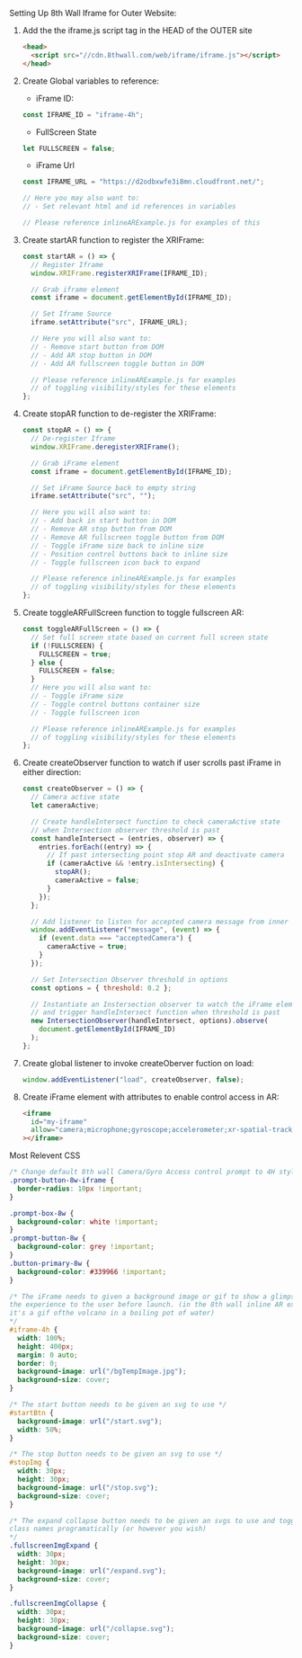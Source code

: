 Setting Up 8th Wall Iframe for Outer Website:

1.  Add the the iframe.js script tag in the HEAD of the OUTER site

    ```html
    <head>
      <script src="//cdn.8thwall.com/web/iframe/iframe.js"></script>
    </head>
    ```

2.  Create Global variables to reference:

    - iFrame ID:

    ```js
    const IFRAME_ID = "iframe-4h";
    ```

    - FullScreen State

    ```js
    let FULLSCREEN = false;
    ```

    - iFrame Url

    ```js
    const IFRAME_URL = "https://d2odbxwfe3i8mn.cloudfront.net/";
    ```

    ```js
    // Here you may also want to:
    // - Set relevant html and id references in variables

    // Please reference inlineARExample.js for examples of this
    ```

3.  Create startAR function to register the XRIFrame:

    ```js
    const startAR = () => {
      // Register Iframe
      window.XRIFrame.registerXRIFrame(IFRAME_ID);

      // Grab iframe element
      const iframe = document.getElementById(IFRAME_ID);

      // Set Iframe Source
      iframe.setAttribute("src", IFRAME_URL);

      // Here you will also want to:
      // - Remove start button from DOM
      // - Add AR stop button in DOM
      // - Add AR fullscreen toggle button in DOM

      // Please reference inlineARExample.js for examples
      // of toggling visibility/styles for these elements
    };
    ```

4.  Create stopAR function to de-register the XRIFrame:

    ```js
    const stopAR = () => {
      // De-register Iframe
      window.XRIFrame.deregisterXRIFrame();

      // Grab iFrame element
      const iframe = document.getElementById(IFRAME_ID);

      // Set iFrame Source back to empty string
      iframe.setAttribute("src", "");

      // Here you will also want to:
      // - Add back in start button in DOM
      // - Remove AR stop button from DOM
      // - Remove AR fullscreen toggle button from DOM
      // - Toggle iFrame size back to inline size
      // - Position control buttons back to inline size
      // - Toggle fullscreen icon back to expand

      // Please reference inlineARExample.js for examples
      // of toggling visibility/styles for these elements
    };
    ```

5.  Create toggleARFullScreen function to toggle fullscreen AR:

    ```js
    const toggleARFullScreen = () => {
      // Set full screen state based on current full screen state
      if (!FULLSCREEN) {
        FULLSCREEN = true;
      } else {
        FULLSCREEN = false;
      }
      // Here you will also want to:
      // - Toggle iFrame size
      // - Toggle control buttons container size
      // - Toggle fullscreen icon

      // Please reference inlineARExample.js for examples
      // of toggling visibility/styles for these elements
    };
    ```

6.  Create createObserver function to watch if user scrolls past iFrame in either direction:

    ```js
    const createObserver = () => {
      // Camera active state
      let cameraActive;

      // Create handleIntersect function to check cameraActive state
      // when Intersection observer threshold is past
      const handleIntersect = (entries, observer) => {
        entries.forEach((entry) => {
          // If past intersecting point stop AR and deactivate camera
          if (cameraActive && !entry.isIntersecting) {
            stopAR();
            cameraActive = false;
          }
        });
      };

      // Add listener to listen for accepted camera message from inner iFrame
      window.addEventListener("message", (event) => {
        if (event.data === "acceptedCamera") {
          cameraActive = true;
        }
      });

      // Set Intersection Observer threshold in options
      const options = { threshold: 0.2 };

      // Instantiate an Instersection observer to watch the iFrame element
      // and trigger handleIntersect function when threshold is past
      new IntersectionObserver(handleIntersect, options).observe(
        document.getElementById(IFRAME_ID)
      );
    };
    ```

7.  Create global listener to invoke createOberver fuction on load:

    ```js
    window.addEventListener("load", createObserver, false);
    ```

8.  Create iFrame element with attributes to enable control access in AR:

    ```html
    <iframe
      id="my-iframe"
      allow="camera;microphone;gyroscope;accelerometer;xr-spatial-tracking;"
    ></iframe>
    ```

Most Relevent CSS

```css
/* Change default 8th wall Camera/Gyro Access control prompt to 4H stylings */
.prompt-button-8w-iframe {
  border-radius: 10px !important;
}

.prompt-box-8w {
  background-color: white !important;
}
.prompt-button-8w {
  background-color: grey !important;
}
.button-primary-8w {
  background-color: #339966 !important;
}

/* The iFrame needs to given a background image or gif to show a glimpse of 
the experience to the user before launch. (in the 8th wall inline AR example
it's a gif ofthe volcano in a boiling pot of water)
*/
#iframe-4h {
  width: 100%;
  height: 400px;
  margin: 0 auto;
  border: 0;
  background-image: url("/bgTempImage.jpg");
  background-size: cover;
}

/* The start button needs to be given an svg to use */
#startBtn {
  background-image: url("/start.svg");
  width: 50%;
}

/* The stop button needs to be given an svg to use */
#stopImg {
  width: 30px;
  height: 30px;
  background-image: url("/stop.svg");
  background-size: cover;
}

/* The expand collapse button needs to be given an svgs to use and toggle between via changing 
class names programatically (or however you wish)
*/
.fullscreenImgExpand {
  width: 30px;
  height: 30px;
  background-image: url("/expand.svg");
  background-size: cover;
}

.fullscreenImgCollapse {
  width: 30px;
  height: 30px;
  background-image: url("/collapse.svg");
  background-size: cover;
}
```
